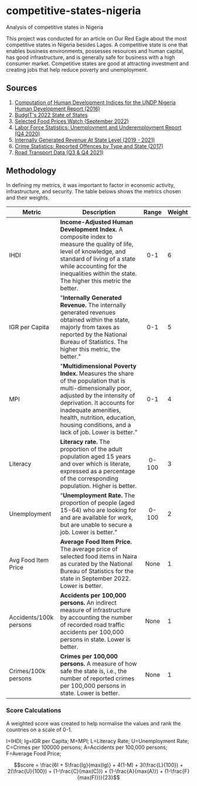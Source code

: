 # competitive-states-nigeria

 Analysis of competitive states in Nigeria

This project was conducted for an article on Our Red Eagle about the most competitive states in Nigeria besides Lagos. A competitive state is one that enables business environments, possesses resources and human capital, has good infrastructure, and is generally safe for business with a high consumer market. Competitive states are good at attracting investment and creating jobs that help reduce poverty and unemployment.

## Sources

1. [Computation of Human Development Indices for the UNDP Nigeria Human Development Report (2016)](/https://nigerianstat.gov.ng/elibrary/read/830/)
2. [BudgIT's 2022 State of States](/https://yourbudgit.com/wp-content/uploads/2022/10/2022-State-of-States-Report.pdf/)
3. [Selected Food Prices Watch (September 2022)](/https://nigerianstat.gov.ng/elibrary/read/1241247/)
4. [Labor Force Statistics: Unemployment and Underemployment Report (Q4 2020)](/https://nigerianstat.gov.ng/elibrary/read/1238/)
5. [Internally Generated Revenue At State Level (2019 - 2021)](/https://nigerianstat.gov.ng/elibrary/read/1241239/)
6. [Crime Statistics: Reported Offences by Type and State (2017)](/https://nigerianstat.gov.ng/elibrary/read/786/)
7. [Road Transport Data (Q3 & Q4 2021)](/https://nigerianstat.gov.ng/elibrary/read/1241145/)

## Methodology

In defining my metrics, it was important to factor in economic activity, infrastructure, and security. The table belows shows the metrics chosen and their weights. 

|Metric|Description|Range|Weight|
|-------------------|-------------------|:----------------:|----------------|
|IHDI|**Income-Adjusted Human Development Index.** A composite index to measure the quality of life, level of knowledge, and standard of living of a state while accounting for the inequalities within the state. The higher this metric the better.|0-1|6|
|IGR per Capita | "**Internally Generated Revenue.** The internally generated revenues obtained within the state, majorly from taxes as reported by the National Bureau of Statistics. The higher this metric, the better."|0-1|5|
|MPI|"**Multidimensional Poverty Index.** Measures the share of the population that is multi-dimensionally poor, adjusted by the intensity of deprivation. It accounts for inadequate amenities, health, nutrition, education, housing conditions, and a lack of job. Lower is better."|0-1|4|
|Literacy|**Literacy rate.** The proportion of the adult population aged 15 years and over which is literate, expressed as a percentage of the corresponding population. Higher is better.|0-100|3|
|Unemployment|"**Unemployment Rate.** The proportion of people (aged 15-64) who are looking for and are available for work, but are unable to secure a job. Lower is better."|0-100|2|
|Avg Food Item Price|**Average Food Item Price.** The average price of selected food items in Naira as curated by the National Bureau of Statistics for the state in September 2022. Lower is better.|None|1|
|Accidents/100k persons|**Accidents per 100,000 persons.** An indirect measure of infrastructure by accounting the number of recorded road traffic accidents per 100,000 persons in state. Lower is better.|None|1|
|Crimes/100k persons|**Crimes per 100,000 persons.** A measure of how safe the state is, i.e., the number of reported crimes per 100,000 persons in state. Lower is better.|None|1|

### Score Calculations

A weighted score was created to help normalise the values and rank the countries on a scale of 0-1. 

I=IHDI;
Ig=IGR per Capita;
M=MPI;
L=Literacy Rate;
U=Unemployment Rate;
C=Crimes per 100000 persons;
A=Accidents per 100,000 persons;
F=Average Food Price;
```math
score = \frac{6I + 5\frac{Ig}{max(Ig)} + 4(1-M) + 3(\frac{L}{100}) + 2(\frac{U}{100}) + (1-\frac{C}{max(C)}) + (1-\frac{A}{max(A)}) + (1-\frac{F}{max(F)})}{23}
```
